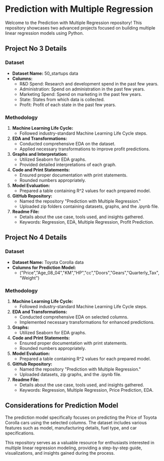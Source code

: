 # Prediction with Multiple Regression

Welcome to the Prediction with Multiple Regression repository! This repository showcases two advanced projects focused on building multiple linear regression models using Python.

## Project No 3 Details

### Dataset
- **Dataset Name:** 50_startups data
- **Columns:**
  - R&D Spend: Research and development spend in the past few years.
  - Administration: Spend on administration in the past few years.
  - Marketing Spend: Spend on marketing in the past few years.
  - State: States from which data is collected.
  - Profit: Profit of each state in the past few years.

### Methodology
1. **Machine Learning Life Cycle:**
   - Followed industry-standard Machine Learning Life Cycle steps.
2. **EDA and Transformations:**
   - Conducted comprehensive EDA on the dataset.
   - Applied necessary transformations to improve profit predictions.
3. **Graphs and Interpretation:**
   - Utilized Seaborn for EDA graphs.
   - Provided detailed interpretations of each graph.
4. **Code and Print Statements:**
   - Ensured proper documentation with print statements.
   - Rounded numbers appropriately.
5. **Model Evaluation:**
   - Prepared a table containing R^2 values for each prepared model.
6. **GitHub Repository:**
   - Named the repository "Prediction with Multiple Regression."
   - Uploaded zip folders containing datasets, graphs, and the .ipynb file.
7. **Readme File:**
   - Details about the use case, tools used, and insights gathered.
   - Keywords: Regression, EDA, Multiple Regression, Profit Prediction.

## Project No 4 Details

### Dataset
- **Dataset Name:** Toyota Corolla data
- **Columns for Prediction Model:**
  - ("Price","Age_08_04","KM","HP","cc","Doors","Gears","Quarterly_Tax","Weight")

### Methodology
1. **Machine Learning Life Cycle:**
   - Followed industry-standard Machine Learning Life Cycle steps.
2. **EDA and Transformations:**
   - Conducted comprehensive EDA on selected columns.
   - Implemented necessary transformations for enhanced predictions.
3. **Graphs:**
   - Utilized Seaborn for EDA graphs.
4. **Code and Print Statements:**
   - Ensured proper documentation with print statements.
   - Rounded numbers appropriately.
5. **Model Evaluation:**
   - Prepared a table containing R^2 values for each prepared model.
6. **GitHub Repository:**
   - Named the repository "Prediction with Multiple Regression."
   - Uploaded datasets, zip graphs, and the .ipynb file.
7. **Readme File:**
   - Details about the use case, tools used, and insights gathered.
   - Keywords: Regression, Multiple Regression, Price Prediction, EDA.

## Considerations for Prediction Model

The prediction model specifically focuses on predicting the Price of Toyota Corolla cars using the selected columns. The dataset includes various features such as model, manufacturing details, fuel type, and car specifications.

This repository serves as a valuable resource for enthusiasts interested in multiple linear regression modeling, providing a step-by-step guide, visualizations, and insights gained during the process.
